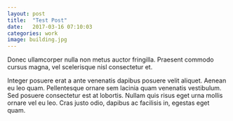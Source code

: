 ```yaml
---
layout: post
title:  "Test Post"
date:   2017-03-16 07:10:03
categories: work
image: building.jpg
---
```


Donec ullamcorper nulla non metus auctor fringilla. Praesent commodo cursus magna, vel scelerisque nisl consectetur et.

Integer posuere erat a ante venenatis dapibus posuere velit aliquet. Aenean eu leo quam. Pellentesque ornare sem lacinia quam venenatis vestibulum. Sed posuere consectetur est at lobortis. Nullam quis risus eget urna mollis ornare vel eu leo. Cras justo odio, dapibus ac facilisis in, egestas eget quam.
